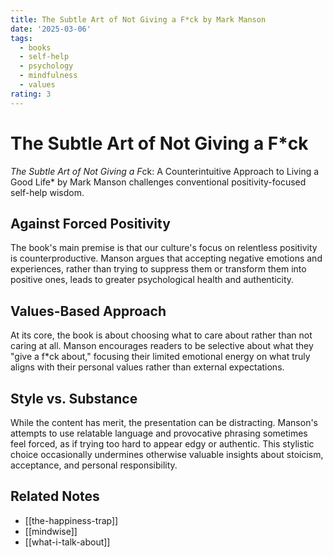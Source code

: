 ```yaml
---
title: The Subtle Art of Not Giving a F*ck by Mark Manson
date: '2025-03-06'
tags:
  - books
  - self-help
  - psychology
  - mindfulness
  - values
rating: 3
---
```


# The Subtle Art of Not Giving a F*ck

*The Subtle Art of Not Giving a F*ck: A Counterintuitive Approach to Living a Good Life* by Mark Manson challenges conventional positivity-focused self-help wisdom.

## Against Forced Positivity

The book's main premise is that our culture's focus on relentless positivity is counterproductive. Manson argues that accepting negative emotions and experiences, rather than trying to suppress them or transform them into positive ones, leads to greater psychological health and authenticity.

## Values-Based Approach

At its core, the book is about choosing what to care about rather than not caring at all. Manson encourages readers to be selective about what they "give a f*ck about," focusing their limited emotional energy on what truly aligns with their personal values rather than external expectations.

## Style vs. Substance

While the content has merit, the presentation can be distracting. Manson's attempts to use relatable language and provocative phrasing sometimes feel forced, as if trying too hard to appear edgy or authentic. This stylistic choice occasionally undermines otherwise valuable insights about stoicism, acceptance, and personal responsibility.

## Related Notes

- [[the-happiness-trap]]
- [[mindwise]]
- [[what-i-talk-about]]
